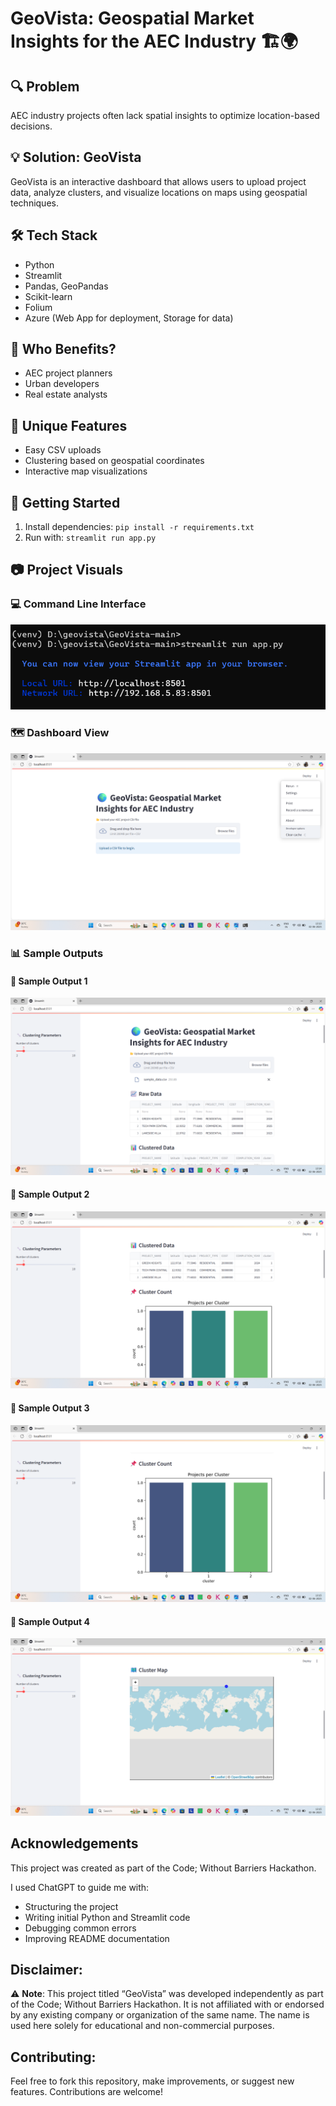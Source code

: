 # GeoVista: Geospatial Market Insights for the AEC Industry 🏗️🌍

## 🔍 Problem
AEC industry projects often lack spatial insights to optimize location-based decisions.

## 💡 Solution: GeoVista
GeoVista is an interactive dashboard that allows users to upload project data, analyze clusters, and visualize locations on maps using geospatial techniques.

## 🛠️ Tech Stack
- Python
- Streamlit
- Pandas, GeoPandas
- Scikit-learn
- Folium
- Azure (Web App for deployment, Storage for data)

## 🎯 Who Benefits?
- AEC project planners
- Urban developers
- Real estate analysts

## 🌟 Unique Features
- Easy CSV uploads
- Clustering based on geospatial coordinates
- Interactive map visualizations

## 🚀 Getting Started
1. Install dependencies: `pip install -r requirements.txt`
2. Run with: `streamlit run app.py`

## 📷 Project Visuals

### 💻 Command Line Interface
![Command Line Interface](assets/cmd.png)

### 🗺️ Dashboard View
![Dashboard](assets/dashboard.png)

### 📊 Sample Outputs

#### 📌 Sample Output 1
![Sample Output 1](assets/sampleout1.png)

#### 📌 Sample Output 2
![Sample Output 2](assets/sampleout2.png)

#### 📌 Sample Output 3
![Sample Output 3](assets/sampleout3.png)

#### 📌 Sample Output 4
![Sample Output 4](assets/sampleout4.png)

## Acknowledgements

This project was created as part of the Code; Without Barriers Hackathon.

I used ChatGPT to guide me with:
- Structuring the project
- Writing initial Python and Streamlit code
- Debugging common errors
- Improving README documentation

## Disclaimer:
⚠️ **Note**: This project titled “GeoVista” was developed independently as part of the Code; Without Barriers Hackathon. It is not affiliated with or endorsed by any existing company or organization of the same name. The name is used here solely for educational and non-commercial purposes.

## Contributing:
Feel free to fork this repository, make improvements, or suggest new features. Contributions are welcome!


